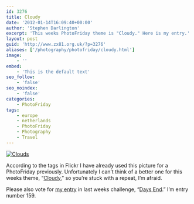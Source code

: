 ```yaml
---
id: 3276
title: Cloudy
date: '2012-01-14T16:09:40+00:00'
author: 'Stephen Darlington'
excerpt: 'This weeks PhotoFriday theme is "Cloudy." Here is my entry.'
layout: post
guid: 'http://www.zx81.org.uk/?p=3276'
aliases: ['/photography/photofriday/cloudy.html']
image:
    - ''
embed:
    - 'This is the default text'
seo_follow:
    - 'false'
seo_noindex:
    - 'false'
categories:
    - PhotoFriday
tags:
    - europe
    - netherlands
    - PhotoFriday
    - Photography
    - Travel
---
```


[![Clouds](https://i0.wp.com/farm5.staticflickr.com/4145/5155948084_17699369b5.jpg?resize=500%2C333)](http://www.flickr.com/photos/stephendarlington/5155948084/ "Clouds by stephendarlington, on Flickr")

According to the tags in Flickr I have already used this picture for a PhotoFriday previously. Unfortunately I can’t think of a better one for this weeks theme, “[Cloudy](http://www.photofriday.com/archives/challenge/001152.php),” so you’re stuck with a repeat, I’m afraid.

Please also vote for [my entry](/photography/photofriday/days-end.html) in last weeks challenge, “[Days End](http://www.photofriday.com/linkviewer.php?id=1150).” I’m entry number 159.